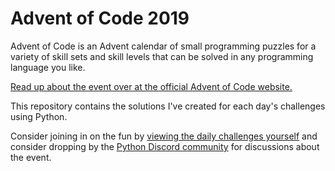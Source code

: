 # Advent of Code 2019

Advent of Code is an Advent calendar of small programming puzzles for a variety of skill sets and skill levels that can be solved in any programming language you like. 

[Read up about the event over at the official Advent of Code website.](https://adventofcode.com/2019/about)

This repository contains the solutions I've created for each day's challenges using Python.

Consider joining in on the fun by [viewing the daily challenges yourself](https://adventofcode.com/2019) and consider dropping by the [Python Discord community](https://discord.gg/python) for discussions about the event.
